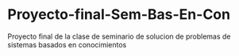 # Proyecto-final-Sem-Bas-En-Con
Proyecto final de la clase de seminario de solucion de problemas de sistemas basados en conocimientos
